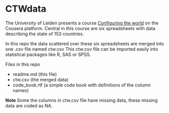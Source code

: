 CTWdata
=======

The University of Leiden presents a course [Configuring the world](https://www.coursera.org/course/configuringworld " link to configuringworld") on the Cousera platform.
Central in this course are six spreadsheets with data describing the state of 153 countries.

In this repo the data scattered over these six spreadsheets are merged into one .csv file named ctw.csv
This ctw.csv file can be imported easily into statistical packages like R, SAS or SPSS.

Files in this repo
* readme.md      (this file)
* ctw.csv        (the merged data)
* code_book.rtf  (a simple code book with definitions of the column names)

**Note** Some the columns in ctw.csv file have missing data, these missing data are coded as NA.   

